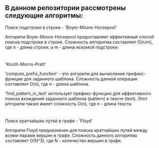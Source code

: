 
## В данном репозитории рассмотрены следующие алгоритмы:

Поиск подстроки в строке - 'Boyer-Moore-Horsepool'

Алгоритм Boyer-Moore-Horsepool предоставляет эффективный способ поиска подстроки в строке. Сложность алгоритма составляет O(n/m), где n - длина строки, а m - длина искомой подстроки.

#
'Knuth-Morris-Pratt'


'compute_prefix_function' - это алгоритм для вычисления префикс-функции для заданного шаблона. Сложность данной операции составляет O(n), где n - длина шаблона.


'find_pattern_in_text' использует префикс-функцию для эффективного поиска вхождений заданного шаблона (pattern) в тексте (text). Этот алгоритм также имеет сложность O(n), где n - длина текста.

#
Поиск кратчайших путей в графе - 'Floyd'

Алгоритм Floyd предназначен для поиска кратчайших путей между всеми парами вершин в графе. Сложность данного алгоритма составляет O(N^3), где N - количество вершин в графе.
